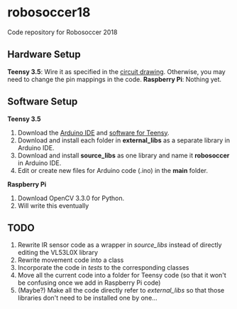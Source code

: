 # robosoccer18

Code repository for Robosoccer 2018

## Hardware Setup

**Teensy 3.5**: Wire it as specified in the [circuit drawing](https://drive.google.com/drive/folders/1_fFdSYqlDCo2Nxi7MjGL3PBpwIonidsW?usp=sharing). Otherwise, you may need to change the pin mappings in the code.
**Raspberry Pi**: Nothing yet.

## Software Setup

**Teensy 3.5**
1. Download the [Arduino IDE](https://www.arduino.cc/en/Main/Software) and [software for Teensy](https://www.pjrc.com/teensy/td_download.html).
2. Download and install each folder in **external_libs** as a separate library in Arduino IDE.
3. Download and install **source_libs** as one library and name it **robosoccer** in Arduino IDE.
4. Edit or create new files for Arduino code (.ino) in the **main** folder.

**Raspberry Pi**
1. Download OpenCV 3.3.0 for Python. 
2. Will write this eventually

## TODO

1. Rewrite IR sensor code as a wrapper in *source_libs* instead of directly editing the VL53L0X library
2. Rewrite movement code into a class
3. Incorporate the code in *tests* to the corresponding classes 
4. Move all the current code into a folder for Teensy code (so that it won't be confusing once we add in Raspberry Pi code)
5. (Maybe?) Make all the code directly refer to *external_libs* so that those libraries don't need to be installed one by one...
